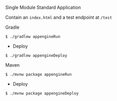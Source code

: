 Single Module Standard Application

Contain an `index.html` and a test endpoint at `/test`

Gradle
```
$ ./gradlew appengineRun
```
- Deploy
```
$ ./gradlew appengineDeploy
```

Maven
```
$ ./mvnw package appengineRun
```
- Deploy
```
$ ./mvnw package appengineDeploy
```
